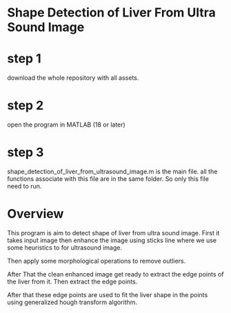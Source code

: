 # Shape Detection of Liver From Ultra Sound Image

# step 1
download the whole repository with all assets.

# step 2
open the program in MATLAB (18 or later)

# step 3
shape_detection_of_liver_from_ultrasound_image.m is the main file. all the functions associate with this file are in the same folder. So only this file need to run.

# Overview 
This program is aim to detect shape of liver from ultra sound image. First it takes input image then enhance the image using sticks line where we use some heuristics to for ultrasound image. 

Then apply some morphological operations to remove outliers. 

After That the clean enhanced image get ready to extract the edge points of the liver from it. Then extract the edge points.

After that these edge points are used to fit the liver shape in the points using generalized hough transform algorithm.
